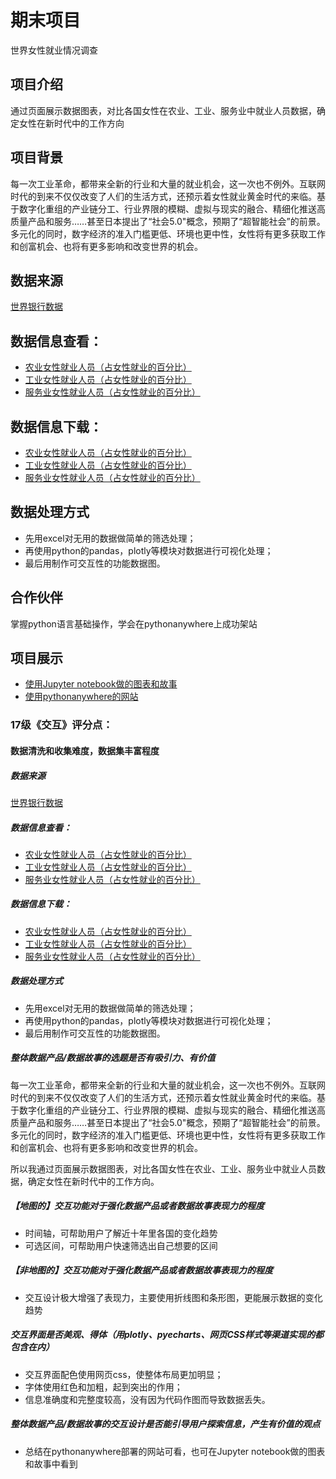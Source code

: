 # 期末项目
世界女性就业情况调查
## 项目介绍
通过页面展示数据图表，对比各国女性在农业、工业、服务业中就业人员数据，确定女性在新时代中的工作方向
## 项目背景
每一次工业革命，都带来全新的行业和大量的就业机会，这一次也不例外。互联网时代的到来不仅仅改变了人们的生活方式，还预示着女性就业黄金时代的来临。基于数字化重组的产业链分工、行业界限的模糊、虚拟与现实的融合、精细化推送高质量产品和服务……甚至日本提出了“社会5.0"概念，预期了“超智能社会”的前景。多元化的同时，数字经济的准入门槛更低、环境也更中性，女性将有更多获取工作和创富机会、也将有更多影响和改变世界的机会。
## 数据来源
[世界银行数据](https://data.worldbank.org.cn/indicator)
## 数据信息查看：
- [农业女性就业人员（占女性就业的百分比）](https://data.worldbank.org.cn/indicator/SL.AGR.EMPL.FE.ZS?view=chart)
- [工业女性就业人员（占女性就业的百分比）](https://data.worldbank.org.cn/indicator/SL.IND.EMPL.FE.ZS?view=chart)
- [服务业女性就业人员（占女性就业的百分比）](https://data.worldbank.org.cn/indicator/SL.SRV.EMPL.FE.ZS?view=chart)
## 数据信息下载：
- [农业女性就业人员（占女性就业的百分比）](https://github.com/xinqi3050/Interactive_Visual/blob/master/API_SL.AGR.csv)
- [工业女性就业人员（占女性就业的百分比）](https://github.com/xinqi3050/Interactive_Visual/blob/master/API_SL.IND.csv)
- [服务业女性就业人员（占女性就业的百分比）](https://github.com/xinqi3050/Interactive_Visual/blob/master/API_SL.SRV.csv)
## 数据处理方式
- 先用excel对无用的数据做简单的筛选处理；
- 再使用python的pandas，plotly等模块对数据进行可视化处理；
- 最后用制作可交互性的功能数据图。
## 合作伙伴
掌握python语言基础操作，学会在pythonanywhere上成功架站

## 项目展示
- [使用Jupyter notebook做的图表和故事](http://xinqi3050.gitee.io/visual_end_project)
- [使用pythonanywhere的网站](http://ldfckk.pythonanywhere.com/)

### 17级《交互》评分点：
#### 数据清洗和收集难度，数据集丰富程度
##### 数据来源
[世界银行数据](https://data.worldbank.org.cn/indicator)
##### 数据信息查看：
- [农业女性就业人员（占女性就业的百分比）](https://data.worldbank.org.cn/indicator/SL.AGR.EMPL.FE.ZS?view=chart)
- [工业女性就业人员（占女性就业的百分比）](https://data.worldbank.org.cn/indicator/SL.IND.EMPL.FE.ZS?view=chart)
- [服务业女性就业人员（占女性就业的百分比）](https://data.worldbank.org.cn/indicator/SL.SRV.EMPL.FE.ZS?view=chart)
##### 数据信息下载：
- [农业女性就业人员（占女性就业的百分比）](https://github.com/xinqi3050/Interactive_Visual/blob/master/API_SL.AGR.csv)
- [工业女性就业人员（占女性就业的百分比）](https://github.com/xinqi3050/Interactive_Visual/blob/master/API_SL.IND.csv)
- [服务业女性就业人员（占女性就业的百分比）](https://github.com/xinqi3050/Interactive_Visual/blob/master/API_SL.SRV.csv)
##### 数据处理方式
- 先用excel对无用的数据做简单的筛选处理；
- 再使用python的pandas，plotly等模块对数据进行可视化处理；
- 最后用制作可交互性的功能数据图。

##### 整体数据产品/数据故事的选题是否有吸引力、有价值

每一次工业革命，都带来全新的行业和大量的就业机会，这一次也不例外。互联网时代的到来不仅仅改变了人们的生活方式，还预示着女性就业黄金时代的来临。基于数字化重组的产业链分工、行业界限的模糊、虚拟与现实的融合、精细化推送高质量产品和服务……甚至日本提出了“社会5.0"概念，预期了“超智能社会”的前景。多元化的同时，数字经济的准入门槛更低、环境也更中性，女性将有更多获取工作和创富机会、也将有更多影响和改变世界的机会。

所以我通过页面展示数据图表，对比各国女性在农业、工业、服务业中就业人员数据，确定女性在新时代中的工作方向。

##### 【地图的】交互功能对于强化数据产品或者数据故事表现力的程度

- 时间轴，可帮助用户了解近十年里各国的变化趋势
- 可选区间，可帮助用户快速筛选出自己想要的区间

##### 【非地图的】交互功能对于强化数据产品或者数据故事表现力的程度

- 交互设计极大增强了表现力，主要使用折线图和条形图，更能展示数据的变化趋势


##### 交互界面是否美观、得体（用plotly、pyecharts、网页CSS样式等渠道实现的都包含在内）

- 交互界面配色使用网页css，使整体布局更加明显；
- 字体使用红色和加粗，起到突出的作用；
- 信息准确度和完整度较高，没有因为代码作图而导致数据丢失。

##### 整体数据产品/数据故事的交互设计是否能引导用户探索信息，产生有价值的观点

- 总结在pythonanywhere部署的网站可看，也可在Jupyter notebook做的图表和故事中看到

